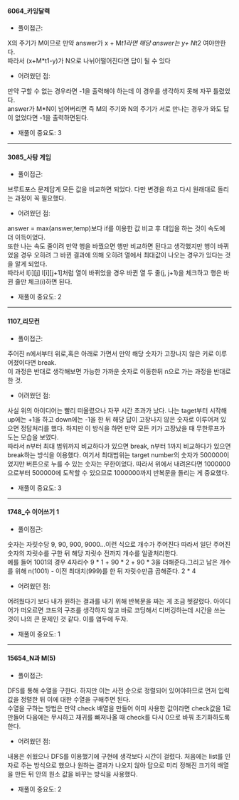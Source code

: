 #### 6064_카잉달력
- 풀이접근: 

X의 주기가 M이므로 만약 answer가 x + M*t1라면 해당 answer는 y+ N*t2 여야만한다.<br>따라서 (x+M*t1-y)가 N으로 나뉘어떨어진다면 답이 될 수 있다

- 어려웠던 점:

만약 구할 수 없는 경우라면 -1을 출력해야 하는데 이 경우를 생각하지 못해 자꾸 틀렸었다.<br>answer가 M*N이 넘어버리면 즉 M의 주기와 N의 주기가 서로 만나는 경우가 와도 답이 없었다면 -1을 출력하면된다.

- 재풀이 중요도: 3
---------------------------------------
#### 3085_사탕 게임
- 풀이접근: 

브루트포스 문제답게 모든 값을 비교하면 되었다. 다만 변경을 하고 다시 원래대로 돌리는 과정이 꼭 필요했다. 

- 어려웠던 점:

answer = max(answer,temp)보다 if를 이용한 값 비교 후 대입을 하는 것이 속도에 더 이득이었다. <br> 또한 나는 속도 줄이려 만약 행을 바꿨으면 행만 비교하면 된다고 생각했지만 행이 바뀌었을 경우 오히려 그 바뀐 결과에 의해 오히려 열에서 최대값이 나오는 경우가 있다는 것을 알게 되었다.
<br>따라서 l[i][j] l[i][j+1]처럼 열이 바뀌었을 경우 바뀐 열 두 줄(j, j+1)을 체크하고 행은 바뀐 줄만 체크(i)하면 된다. 

- 재풀이 중요도: 2

---------------------------------------
#### 1107_리모컨
- 풀이접근: 

주어진 n에서부터 위로,혹은 아래로 가면서 만약 해당 숫자가 고장나지 않은 키로 이루어졌이다면 break.<br>
이 과정은 반대로 생각해보면 가능한 가까운 숫자로 이동한뒤 n으로 가는 과정을 반대로 한 것.

- 어려웠던 점:

사실 위의 아이디어는 빨리 떠올렸으나 자꾸 시간 초과가 났다. 나는 taget부터 시작해 up에는 +1을 하고 down에는 -1을 한 뒤 해당 답이 고장나지 않은 숫자로 이루어져 있으면 정답처리를 했다. 하지만 이 방식을 하면 만약 모든 키가 고장났을 때 무한루프가 도는 모습을 보였다.<br>
따라서 n부터 최대 범위까지 비교하다가 있으면 break, n부터 1까지 비교하다가 있으면 break하는 방식을 이용했다. 여기서 최대범위는 target number의 숫자가 500000이었지만 버튼으로 누를 수 있는 숫자는 무한이었다. 따라서 위에서 내려온다면 1000000으로부터 500000에 도착할 수 있으므로 1000000까지 반복문을 돌리는 게 중요했다.
- 재풀이 중요도: 3

---------------------------------------
#### 1748_수 이어쓰기 1
- 풀이접근: 

숫자는 자릿수당 9, 90, 900, 9000...이런 식으로 개수가 주어진다 따라서 일단 주어진 숫자의 자릿수를 구한 뒤 해당 자릿수 전까지 개수를 일괄처리한다.<br> 예를 들어 1001의 경우 4자리수 9 * 1 + 90 * 2 + 90 * 3을 더해준다.그리고 남은 개수를 위해 n(1001) - 이전 최대치(999)를 한 뒤 자릿수만큼 곱해준다. 2 * 4 
- 어려웠던 점:

어려웠다기 보다 내가 원하는 결과를 내기 위해 반복문을 짜는 게 조금 헷갈렸다. 아이디어가 떠오르면 코드의 구조를 생각하지 않고 바로 코딩해서 디버깅하는데 시간을 쓰는 것이 나의 큰 문제인 것 같다. 이를 염두에 두자.     
- 재풀이 중요도: 1

---------------------------------------
#### 15654_N과 M(5)
- 풀이접근: 

DFS를 통해 수열을 구한다. 하지만 이는 사전 순으로 정렬되어 있어야하므로 먼저 입력값을 정렬한 뒤 이에 대한 수열을 구해주면 된다.<br> 수열을 구하는 방법은 만약 check 배열을 만들어 이미 사용한 값이라면 check값을 1로 만들어 다음에는 무시하고 재귀를 빠져나올 때 check를 다시 0으로 바꿔 초기화하도록 한다.  
- 어려웠던 점:

내용은 쉬웠으나 DFS를 이용했기에 구현에 생각보다 시간이 걸렸다. 처음에는 list를 인자로 주는 방식으로 했으나 원하는 결과가 나오지 않아 답으로 미리 정해진 크기의 배열을 만든 뒤 안의 원소 값을 바꾸는 방식을 사용했다. 
- 재풀이 중요도: 2